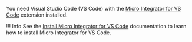 You need Visual Studio Code (VS Code) with the <a target="_blank" href="https://marketplace.visualstudio.com/items?itemName=WSO2.micro-integrator">Micro Integrator for VS Code</a> extension installed.

!!! Info
    See the [Install Micro Integrator for VS Code](https://mi.docs.wso2.com/en/4.5.0/develop/mi-for-vscode/install-wso2-mi-for-vscode) documentation to learn how to install Micro Integrator for VS Code.
